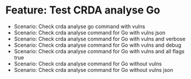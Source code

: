 # Feature: Test CRDA analyse Go
- Scenario: Check crda analyse go command with vulns
- Scenario: Check crda analyse command for Go with vulns json
- Scenario: Check crda analyse command for Go with vulns and verbose
- Scenario: Check crda analyse command for Go with vulns and debug
- Scenario: Check crda analyse command for Go with vulns and all flags true
- Scenario: Check crda analyse command for Go without vulns
- Scenario: Check crda analyse command for Go without vulns json